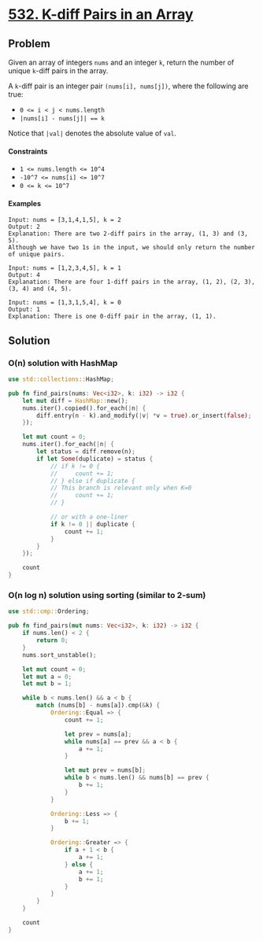 # [532. K-diff Pairs in an Array](https://leetcode.com/problems/k-diff-pairs-in-an-array/)

## Problem

Given an array of integers `nums` and an integer `k`, return the number of
unique `k`-diff pairs in the array.

A `k`-diff pair is an integer pair `(nums[i], nums[j])`, where the following are
true:

* `0 <= i < j < nums.length`
* `|nums[i] - nums[j]| == k`

Notice that `|val|` denotes the absolute value of `val`.

#### Constraints

* `1 <= nums.length <= 10^4`
* `-10^7 <= nums[i] <= 10^7`
* `0 <= k <= 10^7`

#### Examples

```text
Input: nums = [3,1,4,1,5], k = 2
Output: 2
Explanation: There are two 2-diff pairs in the array, (1, 3) and (3, 5).
Although we have two 1s in the input, we should only return the number of unique pairs.
```

```text
Input: nums = [1,2,3,4,5], k = 1
Output: 4
Explanation: There are four 1-diff pairs in the array, (1, 2), (2, 3), (3, 4) and (4, 5).
```

```text
Input: nums = [1,3,1,5,4], k = 0
Output: 1
Explanation: There is one 0-diff pair in the array, (1, 1).
```

## Solution

### O(n) solution with HashMap

```rust
use std::collections::HashMap;

pub fn find_pairs(nums: Vec<i32>, k: i32) -> i32 {
    let mut diff = HashMap::new();
    nums.iter().copied().for_each(|n| {
        diff.entry(n - k).and_modify(|v| *v = true).or_insert(false);
    });

    let mut count = 0;
    nums.iter().for_each(|n| {
        let status = diff.remove(n);
        if let Some(duplicate) = status {
            // if k != 0 {
            //     count += 1;
            // } else if duplicate {
            // This branch is relevant only when K=0
            //     count += 1;
            // }

            // or with a one-liner
            if k != 0 || duplicate {
                count += 1;
            }
        }
    });

    count
}
```

### O(n log n) solution using sorting (similar to 2-sum)

```rust
use std::cmp::Ordering;

pub fn find_pairs(mut nums: Vec<i32>, k: i32) -> i32 {
    if nums.len() < 2 {
        return 0;
    }
    nums.sort_unstable();

    let mut count = 0;
    let mut a = 0;
    let mut b = 1;

    while b < nums.len() && a < b {
        match (nums[b] - nums[a]).cmp(&k) {
            Ordering::Equal => {
                count += 1;

                let prev = nums[a];
                while nums[a] == prev && a < b {
                    a += 1;
                }

                let mut prev = nums[b];
                while b < nums.len() && nums[b] == prev {
                    b += 1;
                }
            }

            Ordering::Less => {
                b += 1;
            }

            Ordering::Greater => {
                if a + 1 < b {
                    a += 1;
                } else {
                    a += 1;
                    b += 1;
                }
            }
        }
    }

    count
}
```